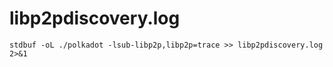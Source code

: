 # libp2pdiscovery.log
```
stdbuf -oL ./polkadot -lsub-libp2p,libp2p=trace >> libp2pdiscovery.log 2>&1
```
